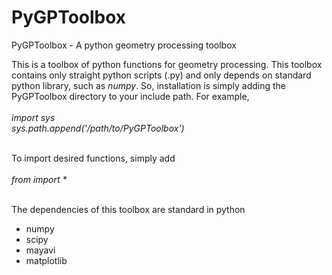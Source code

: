 # PyGPToolbox
PyGPToolbox - A python geometry processing toolbox

This is a toolbox of python functions for geometry processing. This toolbox contains only straight python scripts (.py) and only depends on standard python library, such as _numpy_. So, installation is simply adding the PyGPToolbox directory to your include path. For example,<br /><br />
_import sys_ <br />
_sys.path.append('/path/to/PyGPToolbox')_<br /><br />

To import desired functions, simply add <br /><br />
_from <functionName> import *_<br /><br />

The dependencies of this toolbox are standard in python <br />
- numpy<br />
- scipy<br />
- mayavi<br />
- matplotlib<br />



